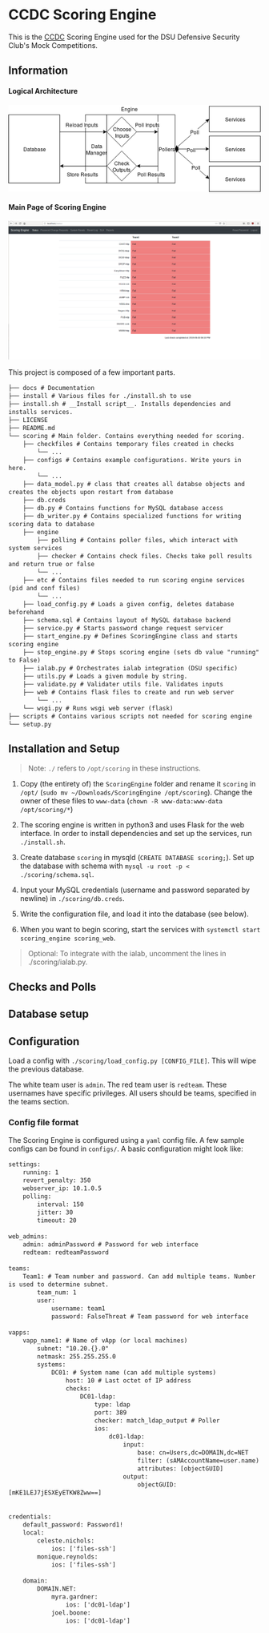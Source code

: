 # CCDC Scoring Engine

This is the [CCDC](http://nationalccdc.org) Scoring Engine used for the DSU Defensive Security Club's Mock Competitions.

## Information

#### Logical Architecture

![Logical Architecture of Scoring Engine](docs/imgs/arch.png)

#### Main Page of Scoring Engine

![Screenshot of Default Page](docs/imgs/mainscreen.png)

This project is composed of a few important parts.

```
├── docs # Documentation
├── install # Various files for ./install.sh to use
├── install.sh # __Install script__. Installs dependencies and installs services.
├── LICENSE
├── README.md
└── scoring # Main folder. Contains everything needed for scoring.
    ├── checkfiles # Contains temporary files created in checks
        └── ...
    ├── configs # Contains example configurations. Write yours in here.
        └── ...
    ├── data_model.py # class that creates all databse objects and creates the objects upon restart from database
    ├── db.creds
    ├── db.py # Contains functions for MySQL database access
    ├── db_writer.py # Contains specialized functions for writing scoring data to database
    ├── engine
        ├── polling # Contains poller files, which interact with system services
        ├── checker # Contains check files. Checks take poll results and return true or false
        └── ...
    ├── etc # Contains files needed to run scoring engine services (pid and conf files)
        └── ...
    ├── load_config.py # Loads a given config, deletes database beforehand
    ├── schema.sql # Contains layout of MySQL database backend
    ├── service.py # Starts password change request servicer
    ├── start_engine.py # Defines ScoringEngine class and starts scoring engine
    ├── stop_engine.py # Stops scoring engine (sets db value "running" to False)
    ├── ialab.py # Orchestrates ialab integration (DSU specific)
    ├── utils.py # Loads a given module by string.
    ├── validate.py # Validater utils file. Validates inputs
    ├── web # Contains flask files to create and run web server
        └── ...
    └── wsgi.py # Runs wsgi web server (flask)
├── scripts # Contains various scripts not needed for scoring engine
└── setup.py
```

## Installation and Setup

> Note: `./` refers to `/opt/scoring` in these instructions.

1. Copy (the entirety of) the `ScoringEngine` folder and rename it `scoring` in `/opt/` (`sudo mv ~/Downloads/ScoringEngine /opt/scoring`). Change the owner of these files to `www-data` (`chown -R www-data:www-data /opt/scoring/*`)

2. The scoring engine is written in python3 and uses Flask for the web interface. In order to install dependencies and set up the services, run `./install.sh`.

3. Create database `scoring` in mysqld (`CREATE DATABASE scoring;`). Set up the database with schema with `mysql -u root -p < ./scoring/schema.sql`.
     
4. Input your MySQL credentials (username and password separated by newline) in `./scoring/db.creds`.

5. Write the configuration file, and load it into the database (see below).

6. When you want to begin scoring, start the services with `systemctl start scoring_engine scoring_web`.

> Optional: To integrate with the ialab, uncomment the lines in ./scoring/ialab.py.

## Checks and Polls

## Database setup

## Configuration

Load a config with `./scoring/load_config.py [CONFIG_FILE]`. This will wipe the previous database.

The white team user is `admin`. The red team user is `redteam`. These usernames have specific privileges. All users should be teams, specified in the teams section.

### Config file format

The Scoring Engine is configured using a `yaml` config file. A few sample configs can be found in `configs/`. A basic configuration might look like:

```
settings:
    running: 1
    revert_penalty: 350
    webserver_ip: 10.1.0.5
    polling:
        interval: 150
        jitter: 30
        timeout: 20

web_admins:
    admin: adminPassword # Password for web interface
    redteam: redteamPassword

teams:
    Team1: # Team number and password. Can add multiple teams. Number is used to determine subnet.
        team_num: 1
        user:
            username: team1
            password: FalseThreat # Team password for web interface

vapps:
    vapp_name1: # Name of vApp (or local machines)
        subnet: "10.20.{}.0"
        netmask: 255.255.255.0
        systems:
            DC01: # System name (can add multiple systems)
                host: 10 # Last octet of IP address
                checks:
                    DC01-ldap:
                        type: ldap
                        port: 389
                        checker: match_ldap_output # Poller
                        ios:
                            dc01-ldap:
                                input:
                                    base: cn=Users,dc=DOMAIN,dc=NET
                                    filter: (sAMAccountName=user.name)
                                    attributes: [objectGUID]
                                output:
                                    objectGUID: [mKE1LEJ7jESXEyETKW8Zww==]


credentials:
    default_password: Password1!
    local:
        celeste.nichols:
            ios: ['files-ssh']
        monique.reynolds:
            ios: ['files-ssh']

    domain:
        DOMAIN.NET:
            myra.gardner:
                ios: ['dc01-ldap']
            joel.boone:
                ios: ['dc01-ldap']
           
```

